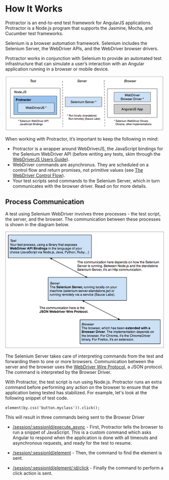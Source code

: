 How It Works
============


Protractor is an end-to-end test framework for AngularJS applications. Protractor is a Node.js program that supports the Jasmine, Mocha, and Cucumber test frameworks.

Selenium is a browser automation framework. Selenium includes the Selenium Server, the WebDriver APIs, and the WebDriver browser drivers.

Protractor works in conjunction with Selenium to provide an automated test infrastructure that can simulate a user’s interaction with an Angular application running in a browser or mobile device.

![Protractor Components Diagram](/docs/components.png)

When working with Protractor, it’s important to keep the following in mind:
 - Protractor is a wrapper around WebDriverJS, the JavaScript bindings for the Selenium WebDriver API (before writing any tests, skim through the [WebDriverJS Users Guide](https://code.google.com/p/selenium/wiki/WebDriverJs)).
 - WebDriver commands are asynchronus. They are scheduled on a control flow and return promises, not primitive values (see [The WebDriver Control Flow](/docs/control-flow.md)).
 - Your test scripts send commands to the Selenium Server, which in turn communicates with the browser driver. Read on for more details.

Process Communication
---------------------

A test using Selenium WebDriver involves three processes - the test script, the server, and the browser. The communication between these processes is shown in the diagram below.

![WebDriver test Processes Diagram](/docs/processes.png)

The Selenium Server takes care of interpreting commands from the test and forwarding them to one or more browsers. Communication between the server and the browser uses the [WebDriver Wire Protocol](https://code.google.com/p/selenium/wiki/JsonWireProtocol), a JSON protocol. The command is interpreted by the Browser Driver.

With Protractor, the test script is run using Node.js. Protractor runs an extra command before performing any action on the browser to ensure that the application being tested has stabilized. For example, let's look at the following snippet of test code.

    element(by.css('button.myclass')).click();

This will result in three commands being sent to the Browser Driver

 - [/session/:sessionId/execute_async](https://code.google.com/p/selenium/wiki/JsonWireProtocol#/session/:sessionId/execute_async) - First, Protractor tells the browser to run a snippet of JavaScript. This is a custom command which asks Angular to respond when the application is done with all timeouts and asynchronous requests, and ready for the test to resume.

 - [/session/:sessionId/element](https://code.google.com/p/selenium/wiki/JsonWireProtocol#POST_/session/:sessionId/element) - Then, the command to find the element is sent.

 - [/session/:sessionId/element/:id/click](https://code.google.com/p/selenium/wiki/JsonWireProtocol#POST_/session/:sessionId/element/:id/click) - Finally the command to perform a click action is sent.



